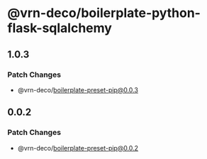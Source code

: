 # @vrn-deco/boilerplate-python-flask-sqlalchemy

## 1.0.3

### Patch Changes

- @vrn-deco/boilerplate-preset-pip@0.0.3

## 0.0.2

### Patch Changes

- @vrn-deco/boilerplate-preset-pip@0.0.2
